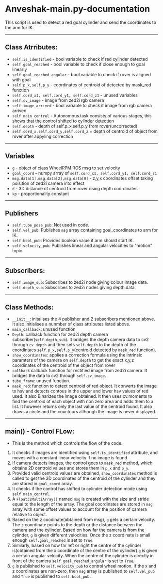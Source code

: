 # Anveshak-main.py-documentation

This script is used to detect a red goal cylinder and send the coordinates to the arm for IK.

---

## Class Atrributes:
- `self.is_identified` - bool variable to check if red cylinder detected
- `self.goal_reached` - bool variable to check if close enough to goal linearly
- `self.goal_reached_angular` - bool variable to check if rover is aligned with goal
- `self.p_x,self.p_y` - coordinates of centroid of detected by mask_red function
- `self.cord_x1, self.cord_y1, self.cord_z1` - unused variables
- `self.cv_image` - image from zed2i rgb camera
- `self.image_arrived` - bool variable to check if image from rgb camera arrived
- `self.main_control` - Autonomous task consists of various stages, this shows that the control shifted to cylinder detection 
- `self.depth` - depth of self.p_x,self.p_y from rover(uncorrected)
- `self.cord_x,self.cord_y,self.cord_z` = depth of centroid of object from rover after appyling correction

---

## Variables
- `g` - object of class WheelRPM ROS msg to set velocity 
- `goal_coord` - numpy array of `self.cord_x1, self.cord_y1, self.cord_z1`
- `msg.data[1],msg.data[2],msg.data[0]` - z,y,x coordinates offset taking poisition of zed2i camera into effect
- `d` - 3D distance of centroid from rover using depth coordinates
- `kp` - proportionality constant

---

## Publishers
* `self.tube_pose_pub`: Not used in code.
* `self.vel_pub`: Publishes `msg` array containing goal_coordinates to arm for IK.
* `self.bool_pub`: Provides boolean value if arm should start IK.
* `self.velocity_pub`: Publishes linear and angular velocities to "motion" topic.

---

## Subscribers:
* `self.image_sub`: Subscribes to zed2i node giving colour image data.
* `self.depth_sub`: Subscribes to zed2i nodes giving depth data.

---

## Class Methods:
* `__init__`: initalises the 4 publisher and 2 subscribers mentioned above. It also initialises a nunmber of class attributes listed above.
* `main_callback`: unused function
* `Depth`: callback function for zed2i depth camera subscriber(`self.depth_sub`). It bridges the depth camera data to cv2 thorugh `cv_depth` and then sets `self.depth` to the
  depth of the coordintaes `self.p_x,self.p_y`(centroid detected by `mask_red` function).
* `show_coordinates`: applies a correction formula using the intrinsic paramters of the camera on `self.depth` to get the exact x,y,z coordinates of the centroid of the object from rover
* `callback` callback function for rectified image from zed2i camera. It bridges the data to cv2 through `self.cv_image`.
* `tube_frame`: unused function.
* `mask_red`: function to detect centroid of red object. It converts the image to hsv and detects contous in the upper and lower hsv values of red used. It also Binarizes the image obtained. It then uses cv.moments to find the centroid of each object with non zero area and adds them to a list. It however returns only the last value of the centroid found. It also draws a circle and the countours although the image is never displayed.

---

## main() - Control FLow:
- This is the method which controls the flow of the code.
1. It checks if images are identified using `self.is_identified` attribute, and moves with a constant linear velocity if no image is found.
2. If camera detects images, the control goes to `mask_red` method, which obtains 2D centroid values and stores them in `p_x` and `p_y`.
3. Provided valid centroid values are obtained, `show_coordinates` method is called to get the 3D coordinates of the centroid of the cylinder and they are stored in `goal_coord` array.
4. It checks if the control has shifted to cylinder detection mode using `self.main_control`.
5. A `Float32MultiArray()` named `msg` is created with the size and stride equal to the length of the array. The goal coordinates are stored in `msg` array with some offset values to account for the position of camera relative to object.
6. Based on the z coodinate(obtained from msg), `g` gets a certain velocity. The z coordinate points to the depth or the distance between the camera and the cylinder. Based on how far the camera is from the cylinder, `g` is given different velocities. Once the z coordinate is small enough `self.goal_reached` is set to `True`.
7. Similarly, based on how far left or right the centre of the cylinder is(obtained from the x coordinate of the centre of the cylinder) `g` is given a certain angular velocity. When the centre of the cylinder is directly in front of the camera `self.goal_reached_angular` is set to `True`.
8. `g` is published to `self.velocity_pub` to control wheel motion. If the x and z coordinates are non-zero, then `msg` array is published to `self.vel_pub` and `True` is published to `self.bool_pub`.
